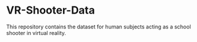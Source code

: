 # VR-Shooter-Data
This repository contains the dataset for human subjects acting as a school shooter in virtual reality.
